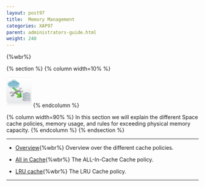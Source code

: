 ```yaml
---
layout: post97
title:  Memory Management
categories: XAP97
parent: administrators-guide.html
weight: 240
---
```



{%wbr%}


{% section %}
{% column  width=10% %}

![space-document.png](/attachment_files/subject/cache-eviction.png)
{% endcolumn %}

{% column width=90% %}
In this section we will explain the different Space cache policies, memory usage, and rules for exceeding physical memory capacity.
{% endcolumn %}
{% endsection %}



<hr/>

- [Overview](./memory-management-facilities.html){%wbr%}
Overview over the different cache policies.

- [All in Cache](./all-in-cache-cache-policy.html){%wbr%}
The ALL-In-Cache Cache policy.

- [LRU cache](./lru-cache-policy.html){%wbr%}
The LRU Cache policy.



<hr/>